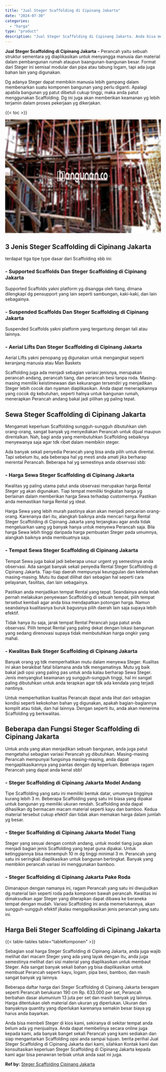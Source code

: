 ```yaml
---
title: "Jual Steger Scaffolding di Cipinang Jakarta"
date: "2024-07-30"
categories: 
  - "harga"
type: "product"
description: "Jual Steger Scaffolding di Cipinang Jakarta. Anda bisa membeli Steger di kios kami, sekiranya di sekitar tempat anda belum ada yg menjualnya. Anda dapat memb..."
---
```


**Jual Steger Scaffolding di Cipinang Jakarta** – Perancah yaitu sebuah struktur sementara yg diaplikasikan untuk menyangga manusia dan material dalam pembangunan rumah ataupun baangunan-bangunan besar. Format dari Steger ini semisal modular dan pipa atau tabung logam, tapi ada juga bahan lain yang digunakan.

Dg adanya Steger dapat membikin manusia lebih gampang dalam membenarkan suatu komponen bangunan yang perlu diganti. Apalagi apabila bangunan yg patut dibetuli cukup tinggi, maka anda patut menggunakan Scaffolding. Dg ini juga akan memberikan keamanan yg lebih terjamin dalam proses pekerjaan yg dikerjakan.

{{< toc >}}

![Jual Steger Scaffolding di Cipinang Jakarta](/images/sewa-scaffolding-steger-10.png)

## 3 Jenis Steger Scaffolding di Cipinang Jakarta

terdapat tiga tipe type dasar dari Scaffolding sbb ini:

### \- Supported Scaffolds Dan Steger Scaffolding di Cipinang Jakarta

Supported Scaffolds yakni platform yg disangga oleh tiang, dimana dilengkapi dg pensupport yang lain seperti sambungan, kaki-kaki, dan lain sebagainya.

### \- Suspended Scaffolds Dan Steger Scaffolding di Cipinang Jakarta

Suspended Scaffolds yakni platform yang tergantung dengan tali atau lainnya.

### \- Aerial Lifts Dan Steger Scaffolding di Cipinang Jakarta

Aerial Lifts yakni penopang yg digunakan untuk mengangkat seperti keranjang manusia atau Man Baskets

Scaffolding juga ada menjadi sebagian variasi jenisnya, merupakan perancah andang, perancah tiang, dan perancah besi tanpa roda. Masing-masing memiliki keistimewaan dan kekurangan tersendiri yg menjadikan Steger lebih cocok dan nyaman diaplikasikan. Anda dapat menerapkannya yang cocok dg kebutuhan, seperti halnya untuk bangunan rumah, menerapkan Perancah andang bakal jadi pilihan yg paling tepat.

## Sewa Steger Scaffolding di Cipinang Jakarta

Mengamati keperluan Scaffolding sungguh-sungguh dibutuhkan oleh orang-orang, sangat banyak yg menyediakan Perancah untuk dijual maupun direntalkan. Nah, bagi anda yang membutuhkan Scaffolding sebaiknya menyewanya saja agar tdk ribet dalam membikin steger.

Ada banyak sekali penyedia Perancah yang bisa anda pilih untuk dirental. Tapi sebelum itu, ada beberapa hal yg mesti anda amati jika berharap merental Perancah. Beberapa hal yg semestinya anda observasi sbb:

### \- Harga Sewa Steger Scaffolding di Cipinang Jakarta

Kwalitas yg paling utama patut anda observasi merupakan harga Rental Steger yg akan digunakan. Tiap tempat memiliki tingkatan harga yg berlainan dalam memberikan harga Sewa terhadap customernya. Pastikan anda memastikan harga Rental yg ideal.

Harga Sewa yang lebih murah pastinya akan akan menjadi pencarian orang-orang. Karenanya dari itu, alangkah baiknya anda mencari harga Rental Steger Scaffolding di Cipinang Jakarta yang terjangkau agar anda tidak mengeluarkan uang yg banyak hanya untuk menyewa Perancah saja. Bila harga Sewa lebih tinggi daripada harga pembuatan Steger pada umumnya, alangkah baiknya anda membuatnya saja.

### \- Tempat Sewa Steger Scaffolding di Cipinang Jakarta

Tempat Sewa juga bakal jadi beberapa unsur urgent yg semestinya anda observasi. Ada sangat banyak sekali penyedia Rental Steger Scaffolding di Cipinang Jakarta. Tiap-tiap daerah mempunyai keunggulan dan kelemahan masing-masing. Mutu itu dapat dilihat dari sebagian hal seperti cara pelayanan, fasilitas, dan lain sebagainya.

Pastikan anda menjadikan tempat Rental yang tepat. Seandainya anda telah pernah melakukan penyewaan Scaffolding di sebuah tempat, pilih tempat tersebut kembali agar anda bisa mendapatkan potongan harga. Namun seandainya kualitasnya buruk bagusnya pilih daerah lain saja supaya lebih efektif.

Tidak hanya itu saja, jarak tempat Rental Perancah juga patut anda observasi. Pilih tempat Rental yang paling dekat dengan lokasi bangunan yang sedang direnovasi supaya tidak membutuhkan harga ongkir yang mahal.

### \- Kwalitas Baik Steger Scaffolding di Cipinang Jakarta

Banyak orang yg tdk memperhatikan mutu dalam menyewa Steger. Kualitas ini akan berakibat fatal bilamana anda tdk mengamatinya. Mutu yg baik bakal jadi opsi yang paling pas untuk anda kalau berharap Sewa Steger. Jenis menyangkut keamanan yg sungguh-sungguh tinggi, hal ini sangat paling dibutuhkan untuk anda terapkan agar tdk ada kendala yang terjadi nantinya.

Untuk memperhatikan kualitas Perancah dapat anda lihat dari sebagian kondisi seperti kekokohan bahan yg digunakan, apakah bagian-bagiannya komplit atau tidak, dan hal lainnya. Dengan seperti itu, anda akan menerima Scaffolding yg berkwalitas.

## Beberapa dan Fungsi Steger Scaffolding di Cipinang Jakarta

Untuk anda yang akan menjadikan sebuah bangunan, anda juga patut mengetahui sebagian variasi Perancah yg dibutuhkan. Masing-masing Perancah mempunyai fungsinya masing-masing, anda dapat mengaplikasikannya yang pantas dengan dg keperluan. Beberapa ragam Perancah yang dapat anda kenal sbb!

### \- Steger Scaffolding di Cipinang Jakarta Model Andang

Tipe Scaffolding yang satu ini memiliki bentuk datar, umumnya tingginya kurang lebih 3 m. Beberapa Scaffolding yang satu ini biasa yang dipakai untuk bangunan yg memiliki ukuran rendah. Scaffolding anda dapat dihasilkan dg bermacam macam material seperti kayu dan bamboo. Kedua material tersebut cukup efektif dan tidak akan memakan harga dalam jumlah yg besar.

### \- Steger Scaffolding di Cipinang Jakarta Model Tiang

Steger yang sesuai dengan contoh andang, untuk model tiang juga akan menjadi bagian jenis Scaffolding yang tepat guna dipakai. Untuk ketinggiannya bisa menempuh 10 m dg tinggi minimal 3 m. Perancah yang satu ini seringkali diaplikasikan untuk bangunan bertingkat. Banyak yang membikin perancah variasi ini menggunakan bamboo.

### \- Steger Scaffolding di Cipinang Jakarta Pake Roda

Dimanapun dengan namanya ini, ragam Perancah yang satu ini diwujudkan dg material lain seperti roda pada komponen bawah perancah. Kwalitas ini dimaksudkan agar Steger yang diterapkan dapat dibawa ke beraneka tempat dengan mudah. Variasi Scaffolding ini anda memerlukannya, akan sungguh-sungguh efektif jikalau mengaplikasikan jenis perancah yang satu ini.

## Harga Beli Steger Scaffolding di Cipinang Jakarta

{{< table-tables table="tableKomponen" >}}

Sebagian soal harga Steger Scaffolding di Cipinang Jakarta, anda juga wajib melihat dari macam Steger yang ada yang layak dengan itu, anda juga semestinya melihat dari sisi material yang diaplikasikan untuk membaut Steger. Ada sangat banyak sekali bahan yg bisa diaplikasikan untuk membuat Perancah seperti kayu, logam, pipa besi, bamboo, dan masih sangat banyak yg lainnya.

Beberapa daftar harga dari Steger Scaffolding di Cipinang Jakarta beragam seperti Perancah berukuran 190 cm Rp. 633.000 per set, Perancah berbahan dasar alumunium 13 juta per set dan masih banyak yg lainnya. Harga ditentukan oleh material dan ukuran yg diperlukan. Ukuran dan banyaknya quantity yang diperlukan karenanya semakin besar biaya yg harus anda bayarkan.

Anda bisa membeli Steger di kios kami, sekiranya di sekitar tempat anda belum ada yg menjualnya. Anda dapat membelinya secara online juga kepada kami, ada banyak banget sekali Perancah yang kami sediakan dan siap mengantarkan Scaffolding opsi anda sampai tujuan. berita perihal Jual Steger Scaffolding di Cipinang Jakarta dari kami, silahkan Kontak kami dan konsultasikan keperluan Steger Scaffolding di Cipinang Jakarta kepada kami agar bisa penawran terbiak untuk anda saat ini juga.

**Ref by:** [Steger Scaffolding Cipinang Jakarta](https://id.wikipedia.org/wiki/Steger)
